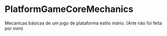 # PlatformGameCoreMechanics
Mecanicas básicas de um jogo de plataforma estilo mário. (Arte não foi feita por mim)
